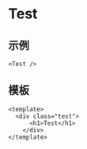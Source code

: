 # Test

## 示例

```vue
<Test />
```

## 模板

```vue
<template>
  <div class="test">
      <h1>Test</h1>
    </div>
</template>
```

